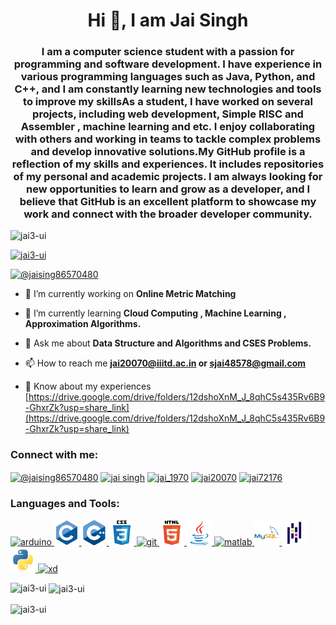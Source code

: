 <h1 align="center">Hi 👋, I am Jai Singh</h1>
<h3 align="center">I am a computer science student with a passion for programming and software development. I have experience in various programming languages such as Java, Python, and C++, and I am constantly learning new technologies and tools to improve my skillsAs a student, I have worked on several projects, including web development, Simple RISC and Assembler , machine learning and etc. I enjoy collaborating with others and working in teams to tackle complex problems and develop innovative solutions.My GitHub profile is a reflection of my skills and experiences. It includes repositories of my personal and academic projects. I am always looking for new opportunities to learn and grow as a developer, and I believe that GitHub is an excellent platform to showcase my work and connect with the broader developer community.</h3>

<p align="left"> <img src="https://komarev.com/ghpvc/?username=jai3-ui&label=Profile%20views&color=0e75b6&style=flat" alt="jai3-ui" /> </p>

<p align="left"> <a href="https://github.com/ryo-ma/github-profile-trophy"><img src="https://github-profile-trophy.vercel.app/?username=jai3-ui" alt="jai3-ui" /></a> </p>

<p align="left"> <a href="https://twitter.com/@jaising86570480" target="blank"><img src="https://img.shields.io/twitter/follow/@jaising86570480?logo=twitter&style=for-the-badge" alt="@jaising86570480" /></a> </p>

- 🔭 I’m currently working on **Online Metric Matching**

- 🌱 I’m currently learning **Cloud Computing , Machine Learning , Approximation Algorithms.**

- 💬 Ask me about **Data Structure and Algorithms and CSES Problems.**

- 📫 How to reach me **jai20070@iiitd.ac.in or sjai48578@gmail.com**

- 📄 Know about my experiences [https://drive.google.com/drive/folders/12dshoXnM_J_8qhC5s435Rv6B9-GhxrZk?usp=share_link](https://drive.google.com/drive/folders/12dshoXnM_J_8qhC5s435Rv6B9-GhxrZk?usp=share_link)

<h3 align="left">Connect with me:</h3>
<p align="left">
<a href="https://twitter.com/@jaising86570480" target="blank"><img align="center" src="https://raw.githubusercontent.com/rahuldkjain/github-profile-readme-generator/master/src/images/icons/Social/twitter.svg" alt="@jaising86570480" height="30" width="40" /></a>
<a href="https://linkedin.com/in/jai singh" target="blank"><img align="center" src="https://raw.githubusercontent.com/rahuldkjain/github-profile-readme-generator/master/src/images/icons/Social/linked-in-alt.svg" alt="jai singh" height="30" width="40" /></a>
<a href="https://www.codechef.com/users/jai_1970" target="blank"><img align="center" src="https://cdn.jsdelivr.net/npm/simple-icons@3.1.0/icons/codechef.svg" alt="jai_1970" height="30" width="40" /></a>
<a href="https://codeforces.com/profile/jai20070" target="blank"><img align="center" src="https://raw.githubusercontent.com/rahuldkjain/github-profile-readme-generator/master/src/images/icons/Social/codeforces.svg" alt="jai20070" height="30" width="40" /></a>
<a href="https://www.leetcode.com/jai72176" target="blank"><img align="center" src="https://raw.githubusercontent.com/rahuldkjain/github-profile-readme-generator/master/src/images/icons/Social/leet-code.svg" alt="jai72176" height="30" width="40" /></a>
</p>

<h3 align="left">Languages and Tools:</h3>
<p align="left"> <a href="https://www.arduino.cc/" target="_blank" rel="noreferrer"> <img src="https://cdn.worldvectorlogo.com/logos/arduino-1.svg" alt="arduino" width="40" height="40"/> </a> <a href="https://www.cprogramming.com/" target="_blank" rel="noreferrer"> <img src="https://raw.githubusercontent.com/devicons/devicon/master/icons/c/c-original.svg" alt="c" width="40" height="40"/> </a> <a href="https://www.w3schools.com/cpp/" target="_blank" rel="noreferrer"> <img src="https://raw.githubusercontent.com/devicons/devicon/master/icons/cplusplus/cplusplus-original.svg" alt="cplusplus" width="40" height="40"/> </a> <a href="https://www.w3schools.com/css/" target="_blank" rel="noreferrer"> <img src="https://raw.githubusercontent.com/devicons/devicon/master/icons/css3/css3-original-wordmark.svg" alt="css3" width="40" height="40"/> </a> <a href="https://git-scm.com/" target="_blank" rel="noreferrer"> <img src="https://www.vectorlogo.zone/logos/git-scm/git-scm-icon.svg" alt="git" width="40" height="40"/> </a> <a href="https://www.w3.org/html/" target="_blank" rel="noreferrer"> <img src="https://raw.githubusercontent.com/devicons/devicon/master/icons/html5/html5-original-wordmark.svg" alt="html5" width="40" height="40"/> </a> <a href="https://www.java.com" target="_blank" rel="noreferrer"> <img src="https://raw.githubusercontent.com/devicons/devicon/master/icons/java/java-original.svg" alt="java" width="40" height="40"/> </a> <a href="https://www.mathworks.com/" target="_blank" rel="noreferrer"> <img src="https://upload.wikimedia.org/wikipedia/commons/2/21/Matlab_Logo.png" alt="matlab" width="40" height="40"/> </a> <a href="https://www.mysql.com/" target="_blank" rel="noreferrer"> <img src="https://raw.githubusercontent.com/devicons/devicon/master/icons/mysql/mysql-original-wordmark.svg" alt="mysql" width="40" height="40"/> </a> <a href="https://pandas.pydata.org/" target="_blank" rel="noreferrer"> <img src="https://raw.githubusercontent.com/devicons/devicon/2ae2a900d2f041da66e950e4d48052658d850630/icons/pandas/pandas-original.svg" alt="pandas" width="40" height="40"/> </a> <a href="https://www.python.org" target="_blank" rel="noreferrer"> <img src="https://raw.githubusercontent.com/devicons/devicon/master/icons/python/python-original.svg" alt="python" width="40" height="40"/> </a> <a href="https://www.adobe.com/products/xd.html" target="_blank" rel="noreferrer"> <img src="https://cdn.worldvectorlogo.com/logos/adobe-xd.svg" alt="xd" width="40" height="40"/> </a> </p>

<p><img align="left" src="https://github-readme-stats.vercel.app/api/top-langs?username=jai3-ui&show_icons=true&locale=en&layout=compact" alt="jai3-ui" /></p>

<p>&nbsp;<img align="center" src="https://github-readme-stats.vercel.app/api?username=jai3-ui&show_icons=true&locale=en" alt="jai3-ui" /></p>

<p><img align="center" src="https://github-readme-streak-stats.herokuapp.com/?user=jai3-ui&" alt="jai3-ui" /></p>
